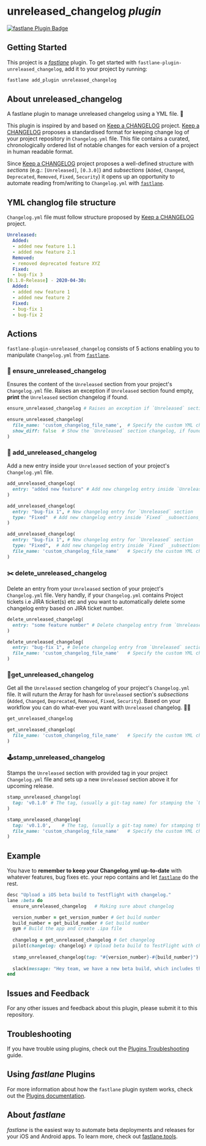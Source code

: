 # unreleased_changelog _plugin_

[![fastlane Plugin Badge](https://rawcdn.githack.com/fastlane/fastlane/master/fastlane/assets/plugin-badge.svg)](https://rubygems.org/gems/fastlane-plugin-unreleased_changelog)

## Getting Started

This project is a [_fastlane_](https://github.com/fastlane/fastlane) plugin. To get started with `fastlane-plugin-unreleased_changelog`, add it to your project by running:

```bash
fastlane add_plugin unreleased_changelog
```

## About unreleased_changelog
A fastlane plugin to manage unreleased changelog using a YML file. 🚀

This plugin is inspired by and based on [Keep a CHANGELOG](http://keepachangelog.com/) project. [Keep a CHANGELOG](http://keepachangelog.com/) proposes a standardised format for keeping change log of your project repository in `Changelog.yml` file. This file contains a curated, chronologically ordered list of notable changes for each version of a project in human readable format.

Since [Keep a CHANGELOG](http://keepachangelog.com/) project proposes a well-defined structure with _sections_ (e.g.: `[Unreleased]`, `[0.3.0]`) and _subsections_ (`Added`, `Changed`, `Deprecated`, `Removed`, `Fixed`, `Security`) it opens up an opportunity to automate reading from/writing to `Changelog.yml` with [`fastlane`](https://fastlane.tools). 

## YML changlog file structure
`Changelog.yml` file must follow structure proposed by [Keep a CHANGELOG](http://keepachangelog.com/) project. 

```yml
Unreleased:
  Added:
  - added new feature 1.1
  - added new feature 2.1
  Removed:
  - removed deprecated feature XYZ
  Fixed:
  - bug-fix 3
[0.1.0-Release] - 2020-04-30:
  Added:
  - added new feature 1
  - added new feature 2
  Fixed:
  - bug-fix 1
  - bug-fix 2
```

## Actions
`fastlane-plugin-unreleased_changelog` consists of 5 actions enabling you to manipulate `Changelog.yml` from [`fastlane`](https://fastlane.tools).

### 🔎 ensure_unreleased_changelog

Ensures the content of the `Unreleased` section from your project's `Changelog.yml` file. Raises an exception if `Unreleased` section found empty, **print** the `Unreleased` section changelog if found.

``` ruby
ensure_unreleased_changelog	# Raises an exception if `Unreleased` section is empty
```

``` ruby
ensure_unreleased_changelog(
  file_name: 'custom_changelog_file_name',	# Specify the custom YML changelog file name (dafault `changelog`)
  show_diff: false	# Show the `Unreleased` section changelog, if found. (dafault true)
)
```

### 📝 add_unreleased_changelog

Add a new entry inside your `Unreleased` section of your project's `Changelog.yml` file.

``` ruby
add_unreleased_changelog(
  entry: "added new feature" # Add new changelog entry inside `Unreleased` section's `Addded` _subsections_
)	
```

``` ruby
add_unreleased_changelog(
  entry: "bug-fix 1", # New changelog entry for `Unreleased` section
  type: "Fixed"  # Add new changelog entry inside `Fixed` _subsections_ (dafault `Added`)
)	
```

``` ruby
add_unreleased_changelog(
  entry: "bug-fix 1", # New changelog entry for `Unreleased` section
  type: "Fixed",  # Add new changelog entry inside `Fixed` _subsections_ (dafault `Added`)
  file_name: 'custom_changelog_file_name'	# Specify the custom YML changelog file name (dafault `changelog`)
)	
```

### ✂️ delete_unreleased_changelog

Delete an entry from your `Unreleased` section of your project's `Changelog.yml` file. Very handly, if your `Changelog.yml` contains Project tickets i.e JIRA ticket(s) etc and you want to automatically delete some changelog entry based on JIRA ticket number. 

``` ruby
delete_unreleased_changelog(
  entry: "some feature number" # Delete changelog entry from `Unreleased` section
)	
```

``` ruby
delete_unreleased_changelog(
  entry: "bug-fix 1", # Delete changelog entry from `Unreleased` section
  file_name: 'custom_changelog_file_name'	# Specify the custom YML changelog file name (dafault `changelog`)
)	
```

### 📮get_unreleased_changelog

Get all the `Unreleased` section changelog of your project's `Changelog.yml` file. It will ruturn the Array for hash for `Unreleased` section's _subsections_ (`Added`, `Changed`, `Deprecated`, `Removed`, `Fixed`, `Security`). Based on your workflow you can do what-ever you want with `Unreleased` changelog. 💪🏻

``` ruby
get_unreleased_changelog
```

``` ruby
get_unreleased_changelog(
  file_name: 'custom_changelog_file_name'	# Specify the custom YML changelog file name (dafault `changelog`)
)	
```

### 🕹stamp_unreleased_changelog

Stamps the `Unreleased` section with provided tag in your project `Changelog.yml` file and sets up a new `Unreleased` section above it for upcoming release.

``` ruby
stamp_unreleased_changelog(
  tag: 'v0.1.0'	# The tag, (usually a git-tag name) for stamping the `Unreleased` section
)	
```

``` ruby
stamp_unreleased_changelog(
  tag: 'v0.1.0',	# The tag, (usually a git-tag name) for stamping the `Unreleased` section
  file_name: 'custom_changelog_file_name'	# Specify the custom YML changelog file name (dafault `changelog`)
)	
```

## Example

You have to **remember to keep your Changelog.yml up-to-date** with whatever features, bug fixes etc. your repo contains and let [`fastlane`](https://fastlane.tools) do the rest. 

``` ruby
desc "Upload a iOS beta build to Testflight with changelog."
lane :beta do
  ensure_unreleased_changelog	# Making sure about changelog

  version_number = get_version_number # Get build number
  build_number = get_build_number # Get build number
  gym # Build the app and create .ipa file
  
  changelog = get_unreleased_changelog # Get changelog
  pilot(changelog: changelog) # Upload beta build to TestFlight with changelog
  
  stamp_unreleased_changelog(tag: "#{version_number}-#{build_number}") # Stamp Unreleased section
  
  slack(message: "Hey team, we have a new beta build, which includes the following: #{changelog}") # share on Slack
end
```

## Issues and Feedback

For any other issues and feedback about this plugin, please submit it to this repository.

## Troubleshooting

If you have trouble using plugins, check out the [Plugins Troubleshooting](https://docs.fastlane.tools/plugins/plugins-troubleshooting/) guide.

## Using _fastlane_ Plugins

For more information about how the `fastlane` plugin system works, check out the [Plugins documentation](https://docs.fastlane.tools/plugins/create-plugin/).

## About _fastlane_

_fastlane_ is the easiest way to automate beta deployments and releases for your iOS and Android apps. To learn more, check out [fastlane.tools](https://fastlane.tools).
